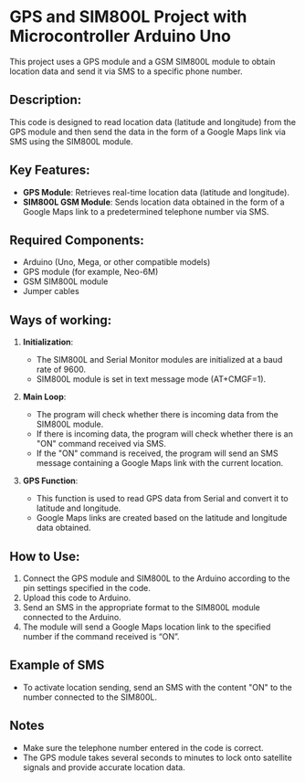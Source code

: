 # GPS and SIM800L Project with Microcontroller Arduino Uno

This project uses a GPS module and a GSM SIM800L module to obtain location data and send it via SMS to a specific phone number.

## Description:

This code is designed to read location data (latitude and longitude) from the GPS module and then send the data in the form of a Google Maps link via SMS using the SIM800L module.

## Key Features:

- **GPS Module**: Retrieves real-time location data (latitude and longitude).
- **SIM800L GSM Module**: Sends location data obtained in the form of a Google Maps link to a predetermined telephone number via SMS.

## Required Components:

- Arduino (Uno, Mega, or other compatible models)
- GPS module (for example, Neo-6M)
- GSM SIM800L module
- Jumper cables

## Ways of working:

1. **Initialization**:
    - The SIM800L and Serial Monitor modules are initialized at a baud rate of 9600.
    - SIM800L module is set in text message mode (AT+CMGF=1).

2. **Main Loop**:
    - The program will check whether there is incoming data from the SIM800L module.
    - If there is incoming data, the program will check whether there is an "ON" command received via SMS.
    - If the "ON" command is received, the program will send an SMS message containing a Google Maps link with the current location.

3. **GPS Function**:
    - This function is used to read GPS data from Serial and convert it to latitude and longitude.
    - Google Maps links are created based on the latitude and longitude data obtained.

## How to Use:

1. Connect the GPS module and SIM800L to the Arduino according to the pin settings specified in the code.
2. Upload this code to Arduino.
3. Send an SMS in the appropriate format to the SIM800L module connected to the Arduino.
4. The module will send a Google Maps location link to the specified number if the command received is “ON”.

## Example of SMS

- To activate location sending, send an SMS with the content "ON" to the number connected to the SIM800L.

## Notes

- Make sure the telephone number entered in the code is correct.
- The GPS module takes several seconds to minutes to lock onto satellite signals and provide accurate location data.
